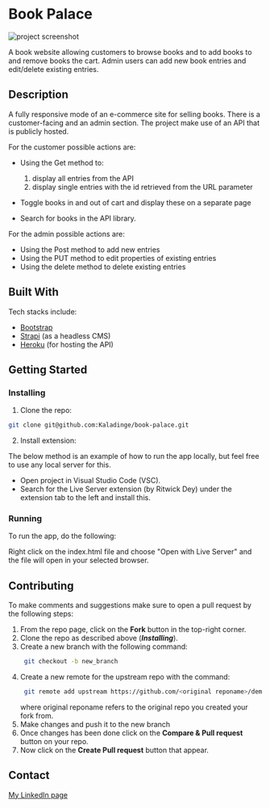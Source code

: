 # Book Palace

![project screenshot](/images/overview.png)

A book website allowing customers to browse books and to add books to and remove books the cart. Admin users can add new book entries and edit/delete existing entries.


## Description

A fully responsive mode of an e-commerce site for selling books. There is a customer-facing and an admin section. The project make use
of an API that is publicly hosted.

For the customer possible actions are:

- Using the Get method to:
  1. display all entries from the API
  2. display single entries with the id retrieved from the URL parameter

- Toggle books in and out of cart and display these on a separate page
- Search for books in the API library.

For the admin possible actions are:
- Using the Post method to add new entries
- Using the PUT method to edit properties of  existing entries
- Using the delete method to delete existing entries


## Built With

Tech stacks include:

- [Bootstrap](https://getbootstrap.com)
- [Strapi](https://https://strapi.io/) (as a headless CMS)
- [Heroku](https://id.heroku.com/) (for hosting the API)


## Getting Started

### Installing

1. Clone the repo:

```bash
git clone git@github.com:Kaladinge/book-palace.git
```

2. Install extension:

The below method is an example of how to run the app locally, but feel free to use any local server for this.

- Open project in Visual Studio Code (VSC). 
- Search for the Live Server extension (by Ritwick Dey) under the extension tab to the left and install this.

### Running

To run the app, do the following:

Right click on the index.html file and choose "Open with Live Server" and the file will open in your selected browser.


## Contributing

To make comments and suggestions make sure to open a pull request by the following steps:

1. From the repo page, click on the **Fork** button in the top-right corner.
2. Clone the repo as described above (***Installing***).
3. Create a new branch with the following command:
   ```bash
    git checkout -b new_branch
    ```
4. Create a new remote for the upstream repo with the command:
   ```bash
    git remote add upstream https://github.com/<original reponame>/demo
    ```
    where original reponame refers to the original repo you created your fork from.
5. Make changes and push it to the new branch
6. Once changes has been done click on the **Compare & Pull request** button on your repo.
7. Now click on the **Create Pull request** button that appear. 


## Contact

[My LinkedIn page](www.linkedin.com/in/lars-inge-g-johnsen)
